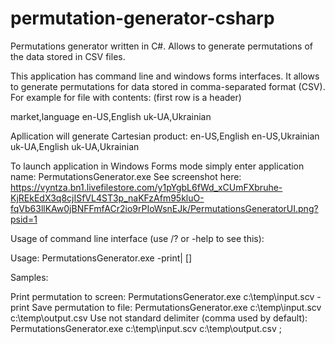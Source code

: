 permutation-generator-csharp
============================

Permutations generator written in C#. Allows to generate permutations of the data stored in CSV files.

This application has command line and windows forms interfaces.
It allows to generate permutations for data stored in comma-separated format (CSV). For example for file with contents:
(first row is a header)

market,language
en-US,English
uk-UA,Ukrainian

Apllication will generate Cartesian product: 
en-US,English
en-US,Ukrainian
uk-UA,English
uk-UA,Ukrainian

To launch application in Windows Forms mode simply enter application name: 
PermutationsGenerator.exe
See screenshot here: https://vyntza.bn1.livefilestore.com/y1pYgbL6fWd_xCUmFXbruhe-KjREkEdX3q8cjISfVL4ST3p_naKFzAfm95kluO-fqVb63llKAw0jBNFFmfACr2io9rPIoWsnEJk/PermutationsGeneratorUI.png?psid=1

Usage of command line interface (use /? or -help to see this):

Usage: PermutationsGenerator.exe <inputCsvFile> -print|<resultFileName> [<delimiter>]

Samples:

Print permutation to screen:
  PermutationsGenerator.exe c:\temp\input.scv -print
Save permutation to file:
  PermutationsGenerator.exe c:\temp\input.scv c:\temp\output.csv
Use not standard delimiter (comma used by default):
  PermutationsGenerator.exe c:\temp\input.scv c:\temp\output.csv ;
